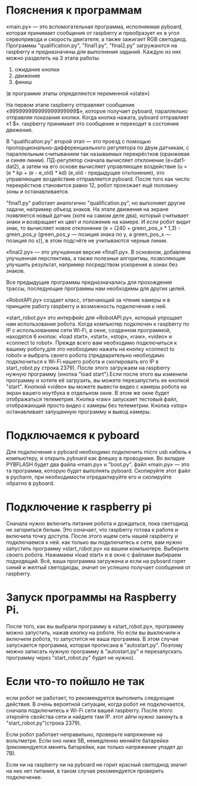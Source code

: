 # Пояснения к программам

«main.py» — это вспомогательная программа, исполняемая pyboard, которая принимает сообщения от raspberry и преобразует их в угол сервопривода и скорость двигателя, а также зажигает RGB светодиод.
Программы "qualification.py", "final1.py", "final2.py" загружаются на raspberry и предназначены для выполнения заданий.
Каждую из них можно разделить на 3 этапа работы:

1. ожидание кнопки
2. движение
3. финиш

(в программе этапы определяются переменной «state»)

На первом этапе raspberry отправляет сообщение «999999999999999999999$», которое получает pyboard, параллельно отправляя показания кнопки.
Когда кнопка нажата, pyboard отправляет «1 $».
raspberry принимает это сообщение и переходит в состояние движения.

В "qualification.py" второй этап — это проезд с помощью пропорционально-дифференциального регулятора по двум датчикам, с параллельным считыванием так называемых перекрёстков (оранжевая и синяя линии).
ПД-регулятор сначала вычисляет отклонение (e=dat1-dat2), а затем на его основе вычисляет управляющее воздействие (u = (e * kp + (e - e_old) * kd) (e_old - предыдущее отклонение), это управляющее воздействие отправляется pyboard. После того как число перекрёстков становится равно 12, робот проезжает ещё половину зоны и останавливается.

"final1.py" работает аналогично "qualification.py", но выполняет другие задачи, например объезд знаков.
На этапе движения на экране появляется новый датчик (хотя на самом деле два), который считывает знаки и возвращает их цвет и положение на камере.
И если робот видит знак, то вычисляет новое отклонение (e = (240 + green_pos_x * 1,3) - green_pos_y (green_pos_y — позиция знака по y, а green_pos_x — позиция по x)), в этом подсчёте не учитываются черные линии.

«final2.py» — это улучшенная версия «final1.py».
В основном, добавлена улучшенная перспектива, а также полезные алгоритмы, позволяющие улучшить результат, например посредством ускорения в зонах без знаков.

Все предыдущие программы предназначались для прохождения трассы, последующие программы нам необходимы для других целей.

«RobotAPI.py» создает класс, отвечающий за чтение камеры и в принципе работу raspberry и возможность подключения к ней.

«start_robot.py» это интерфейс для «RobotAPI.py», который упрощает нам использование робота.
Когда компьютер подключен к raspberry по IP с использованием сети Wi-Fi, в окне, созданном программой, находятся 6 кнопок: «load start», «start», «stop», «raw», «video» и «connect to robot».
Прежде всего вам необходимо подключиться к вашему роботу,для это необходимо нажать на кнопку «connect to robot» и выбрать своего робота (предварительно необходимо подключиться к Wi-Fi нашего робота и скопировать его IP в start_robot.py строка 2379).
После этого загружаем на raspberry нужную программу (кнопка "load start").Если после этого вы изменили программу и хотите её загрузить, вы можете перезапустить ее кнопкой "start".
Кнопкой «video» вы можете вывести видео с камеры робота на экран вашего ноутбука в отдельном окне.
В этом же окне будет отображаться телеметрия.
Кнопка «raw» запускает тестовый файл, отображающий просто видео с камеры без телеметрии.
Кнопка «stop» останавливает запущенную программу и вывод камеры.


# Подключаемся к pyboard

Для подключения к pyboard необходимо подключить micro usb кабель к компьютеру, и открыть pyboard как флешку в проводнике.
Во вкладке PYBFLASH будет два файла «main.py» и "boot.py". файл «main.py» — это та программа, которую будет выполнять pyboard.
Скопируйте этот файл в pycharm, при необходимости отредактируйте его и скопируйте обратно в pyboard.

# Подключение к raspberry pi

Сначала нужно включить питание робота и дождаться, пока светодиод не загориться белым.
Это означает, что raspberry готова к работе и включила точку доступа.
После этого ищем сеть нашей raspberry и подключаемся к ней.
как только вы подключитесь к сети, вам нужно запустить программу «start_robot.py» на вашем компьютере.
Выберите своего робота.
Нажимаем «load start» и в окне с файлами выбираем подходящий.
Всё, ваша программа загружена и если на pyboard горят синий и желтый светодиоды, значит он успешно получает сообщения от raspberry.

# Запуск программы на Raspberry Pi.

После того, как вы выбрали программу в «start_robot.py», программу можно запустить, нажав кнопку на роботе.
Но если вы выключили и включили робота, то запустится не ваша программа.
В этом случае запускается программа, которая прописана в "autostart.py".
Поэтому можно записать нужную программу в "autostart.py" и перезапускать программу через "start_robot.py" будет не нужно).

# Если что-то пойшло не так

если робот не работает, то рекомендуется выполнить следующие действия.
В очень вероятной ситуации, когда робот не подключается, сначала подключитесь к Wi-Fi сети вашей raspberry.
После этого откройте свойства сети и найдите там IP.
этот айпи нужно закинуть в "start_robot.py"(строка 2379).

Если робот работает неправильно, проверьте напряжение на вольтметре. Если оно ниже 5В, немедленно меняйте батарейки (рекомендуется менять батарейки, как только напряжение упадет до 7В).

Если ни на raspberry ни на pyboard не горит красный светодиод значит на них нет питания, в таком случае рекомендуется проверить подключение.



